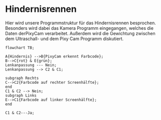 # Hindernisrennen
Hier wird unsere Programmstruktur für das Hindernisrennen besprochen. Besonders wird dabei das Kamera Programm eingegangen, welches die Daten derPixyCam verarbeitet. Außerdem wird die Gewichtung zwischen dem Ultraschall- und dem Pixy Cam Programm diskutiert.

```mermaid
flowchart TB;

A{Hindernis} -->B{PixyCam erkennt Farbcode};
B-->C{rot} & E{grün};
Lenkanpassung --- Nein;
Lenkanpassung --> C2 & C1;

subgraph Rechts
C-->C2{Farbcode auf rechter Screenhälfte};
end
C1 & C2 --> Nein;
subgraph Links
E-->C1{Farbcode auf linker Screenhälfte};
end

C1 & C2---Ja;
```

